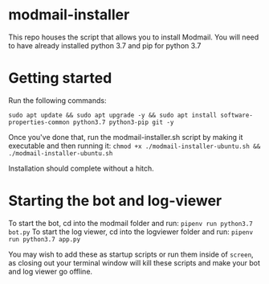 # modmail-installer


This repo houses the script that allows you to install Modmail. You will need to have already installed python 3.7 and pip for python 3.7

# Getting started

Run the following commands:

`sudo apt update && sudo apt upgrade -y && sudo apt install software-properties-common python3.7 python3-pip git -y`

Once you've done that, run the modmail-installer.sh script by making it executable and then running it:
`chmod +x ./modmail-installer-ubuntu.sh && ./modmail-installer-ubuntu.sh`

Installation should complete without a hitch.

# Starting the bot and log-viewer

To start the bot, cd into the modmail folder and run: `pipenv run python3.7 bot.py`
To start the log viewer, cd into the logviewer folder and run: `pipenv run python3.7 app.py`

You may wish to add these as startup scripts or run them inside of `screen`, as closing out your terminal window will kill these scripts and make your bot and log viewer go offline.
